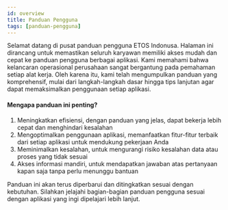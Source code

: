 ```yaml
---
id: overview
title: Panduan Pengguna
tags: [panduan-pengguna]
---
```

Selamat datang di pusat panduan pengguna ETOS Indonusa. Halaman ini dirancang untuk memastikan seluruh karyawan memiliki akses mudah dan cepat ke panduan pengguna berbagai aplikasi. Kami memahami bahwa kelancaran operasional perusahaan sangat bergantung pada pemahaman setiap alat kerja. Oleh karena itu, kami telah mengumpulkan panduan yang komprehensif, mulai dari langkah-langkah dasar hingga tips lanjutan agar dapat memaksimalkan penggunaan setiap aplikasi.

#### Mengapa panduan ini penting?
1. Meningkatkan efisiensi, dengan panduan yang jelas, dapat bekerja lebih cepat dan menghindari kesalahan
2. Mengoptimalkan penggunaan aplikasi, memanfaatkan fitur-fitur terbaik dari setiap aplikasi untuk mendukung pekerjaan Anda
3. Meminimalkan kesalahan, untuk mengurangi risiko kesalahan data atau proses yang tidak sesuai
4. Akses informasi mandiri, untuk mendapatkan jawaban atas pertanyaan kapan saja tanpa perlu menunggu bantuan

Panduan ini akan terus diperbarui dan ditingkatkan sesuai dengan kebutuhan. Silahkan jelajahi bagian-bagian panduan pengguna sesuai dengan aplikasi yang ingi dipelajari lebih lanjut.